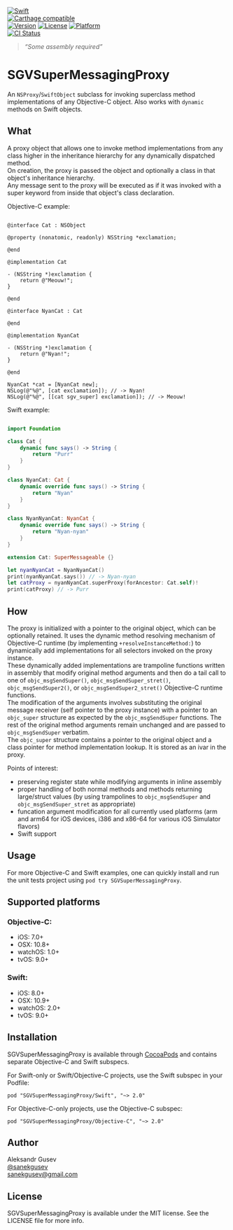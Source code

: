 [![Swift](https://img.shields.io/badge/swift-2.2-orange.svg?style=flat)](https://developer.apple.com/swift/)  
[![Carthage compatible](https://img.shields.io/badge/Carthage-compatible-4BC51D.svg?style=flat)](https://github.com/Carthage/Carthage)  
[![Version](https://img.shields.io/cocoapods/v/SGVSuperMessagingProxy.svg?style=flat)](http://cocoapods.org/pods/SGVSuperMessagingProxy)
[![License](https://img.shields.io/cocoapods/l/SGVSuperMessagingProxy.svg?style=flat)](http://cocoapods.org/pods/SGVSuperMessagingProxy)
[![Platform](https://img.shields.io/cocoapods/p/SGVSuperMessagingProxy.svg?style=flat)](http://cocoapods.org/pods/SGVSuperMessagingProxy)  
[![CI Status](https://travis-ci.org/sanekgusev/SGVSuperMessagingProxy.svg?branch=master)](https://travis-ci.org/sanekgusev/SGVSuperMessagingProxy)

> *“Some assembly required”*

# SGVSuperMessagingProxy

An `NSProxy`/`SwiftObject` subclass for invoking superclass method implementations of any Objective-C object. Also works with `dynamic` methods on Swift objects.

## What

A proxy object that allows one to invoke method implementations from any class higher in the inheritance hierarchy for any dynamically dispatched method.  
On creation, the proxy is passed the object and optionally a class in that object's inheritance hierarchy.  
Any message sent to the proxy will be executed as if it was invoked with a super keyword from inside that object's class declaration.

Objective-C example:

```objc
  
@interface Cat : NSObject

@property (nonatomic, readonly) NSString *exclamation;

@end

@implementation Cat

- (NSString *)exclamation {
    return @"Meouw!";
}

@end

@interface NyanCat : Cat

@end

@implementation NyanCat

- (NSString *)exclamation {
    return @"Nyan!";
}

@end

NyanCat *cat = [NyanCat new];
NSLog(@"%@", [cat exclamation]); // -> Nyan!
NSLog(@"%@", [[cat sgv_super] exclamation]); // -> Meouw!

```

Swift example:

```swift

import Foundation

class Cat {
    dynamic func says() -> String {
        return "Purr"
    }
}

class NyanCat: Cat {
    dynamic override func says() -> String {
        return "Nyan"
    }
}

class NyanNyanCat: NyanCat {
    dynamic override func says() -> String {
        return "Nyan-nyan"
    }
}

extension Cat: SuperMessageable {}

let nyanNyanCat = NyanNyanCat()
print(nyanNyanCat.says()) // -> Nyan-nyan
let catProxy = nyanNyanCat.superProxy(forAncestor: Cat.self)!
print(catProxy) // -> Purr

```

## How

The proxy is initialized with a pointer to the original object, which can be optionally retained. It uses the dynamic method resolving mechanism of Objective-C runtime (by implementing `+resolveInstanceMethod:`) to dynamically add implementations for all selectors invoked on the proxy instance.  
These dynamically added implementations are trampoline functions written in assembly that modify original method arguments and then do a tail call to one of `objc_msgSendSuper()`, `objc_msgSendSuper_stret()`, `objc_msgSendSuper2()`, or `objc_msgSendSuper2_stret()` Objective-C runtime functions.  
The modification of the arguments involves substituting the original message receiver (self pointer to the proxy instance) with a pointer to an `objc_super` structure as expected by the `objc_msgSendSuper` functions. The rest of the original method arguments remain unchanged and are passed to `objc_msgSendSuper` verbatim.  
The `objc_super` structure contains a pointer to the original object and a class pointer for method implementation lookup. It is stored as an ivar in the proxy.  

Points of interest:
- preserving register state while modifying arguments in inline assembly
- proper handling of both normal methods and methods returning large/struct values (by using trampolines to `objc_msgSendSuper` and `objc_msgSendSuper_stret` as appropriate)
- funcation argument modification for all currently used platforms (arm and arm64 for iOS devices, i386 and x86-64 for various iOS Simulator flavors)
- Swift support

## Usage

For more Objective-C and Swift examples, one can quickly install and run the unit tests project using `pod try SGVSuperMessagingProxy`. 

## Supported platforms

### Objective-C:

- iOS: 7.0+
- OSX: 10.8+
- watchOS: 1.0+
- tvOS: 9.0+

### Swift:

- iOS: 8.0+
- OSX: 10.9+
- watchOS: 2.0+
- tvOS: 9.0+

## Installation

SGVSuperMessagingProxy is available through [CocoaPods](http://cocoapods.org) and contains separate Objective-C and Swift subspecs.

For Swift-only or Swift/Objective-C projects, use the Swift subspec in your Podfile:

    pod "SGVSuperMessagingProxy/Swift", "~> 2.0"

For Objective-C-only projects, use the Objective-C subspec:

    pod "SGVSuperMessagingProxy/Objective-C", "~> 2.0"

## Author

Aleksandr Gusev  
[@sanekgusev](https://twitter.com/sanekgusev)  
[sanekgusev@gmail.com](mailto:sanekgusev@gmail.com)

## License

SGVSuperMessagingProxy is available under the MIT license. See the LICENSE file for more info.

